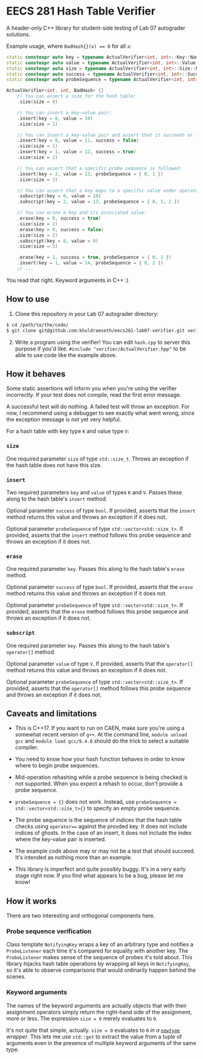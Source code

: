# EECS 281 Hash Table Verifier

A header-only C++ library for student-side testing of Lab 07 autograder solutions.

Example usage, where `BadHash{}(x) == 0` for all `x`:

```cpp
static constexpr auto key = typename ActualVerifier<int, int>::Key::NamedParam {};
static constexpr auto value = typename ActualVerifier<int, int>::Value::NamedParam {};
static constexpr auto size = typename ActualVerifier<int, int>::Size::NamedParam {};
static constexpr auto success = typename ActualVerifier<int, int>::Success::NamedParam {};
static constexpr auto probeSequence = typename ActualVerifier<int, int>::ProbeSequence::NamedParam {};

ActualVerifier<int, int, BadHash> {}
    // You can assert a size for the hash table:
    .size(size = 0)

    // You can insert a key-value pair:
    .insert(key = 0, value = 10)
    .size(size = 1)

    // You can insert a key-value pair and assert that it succeeds or fails:
    .insert(key = 0, value = 11, success = false)
    .size(size = 1)
    .insert(key = 1, value = 12, success = true)
    .size(size = 2)

    // You can assert that a specific probe sequence is followed:
    .insert(key = 2, value = 13, probeSequence = { 0, 1 })
    .size(size = 3)

    // You can assert that a key maps to a specific value under operator[]:
    .subscript(key = 0, value = 10)
    .subscript(key = 2, value = 13, probeSequence = { 0, 1, 2 })

    // You can erase a key and its associated value:
    .erase(key = 0, success = true)
    .size(size = 2)
    .erase(key = 0, success = false)
    .size(size = 2)
    .subscript(key = 0, value = 0)
    .size(size = 3)

    .erase(key = 1, success = true, probeSequence = { 0, 1 })
    .insert(key = 1, value = 14, probeSequence = { 0, 2 })
    // ...
```

You read that right. Keyword arguments in C++ :)

## How to use

1. Clone this repository in your Lab 07 autograder directory:

```bash
$ cd /path/to/the/code/
$ git clone git@github.com:khuldraeseth/eecs281-lab07-verifier.git verifier
```

2. Write a program using the verifier! You can edit `hash.cpp` to server this purpose if you'd like. `#include "verifier/ActualVerifier.hpp"` to be able to use code like the example above.

## How it behaves

Some static assertions will inform you when you're using the verifier incorrectly. If your test does not compile, read the first error message.

A successful test will do nothing. A failed test will throw an exception. For now, I recommend using a debugger to see exactly what went wrong, since the exception message is not yet very helpful.

For a hash table with key type `K` and value type `V`:

### `size`

One required parameter `size` of type `std::size_t`. Throws an exception if the hash table does not have this size.

### `insert`

Two required parameters `key` and `value` of types `K` and `V`. Passes these along to the hash table's `insert` method.

Optional parameter `success` of type `bool`. If provided, asserts that the `insert` method returns this value and throws an exception if it does not.

Optional parameter `probeSequence` of type `std::vector<std::size_t>`. If provided, asserts that the `insert` method follows this probe sequence and throws an exception if it does not.

### `erase`

One required parameter `key`. Passes this along to the hash table's `erase` method.

Optional parameter `success` of type `bool`. If provided, asserts that the `erase` method returns this value and throws an exception if it does not.

Optional parameter `probeSequence` of type `std::vector<std::size_t>`. If provided, asserts that the `erase` method follows this probe sequence and throws an exception if it does not.

### `subscript`

One required parameter `key`. Passes this along to the hash table's `operator[]` method.

Optional parameter `value` of type `V`. If provided, asserts that the `operator[]` method returns this value and throws an exception if it does not.

Optional parameter `probeSequence` of type `std::vector<std::size_t>`. If provided, asserts that the `operator[]` method follows this probe sequence and throws an exception if it does not.

## Caveats and limitations

- This is C++17. If you want to run on CAEN, make sure you're using a somewhat recent version of `g++`. At the command line, `module unload gcc` and `module load gcc/9.4.0` should do the trick to select a suitable compiler.

- You need to know how your hash function behaves in order to know where to begin probe sequences.

- Mid-operation rehashing while a probe sequence is being checked is not supported. When you expect a rehash to occur, don't provide a probe sequence.

- `probeSequence = {}` does not work. Instead, use `probeSequence = std::vector<std::size_t>{}` to specify an empty probe sequence.

- The probe sequence is the sequence of indices that the hash table checks using `operator==` against the provded key. It does not include indices of ghosts. In the case of an insert, it does not include the index where the key-value pair is inserted.

- The example code above may or may not be a test that should succeed. It's intended as nothing more than an example.

- This library is imperfect and quite possibly buggy. It's in a very early stage right now. If you find what appears to be a bug, please let me know!

## How it works

There are two interesting and orthogonal components here.

### Probe sequence verification

Class template `NotifyingKey` wraps a key of an arbitrary type and notifies a `ProbeListener` each time it's compared for equality with another key. The `ProbeListener` makes sense of the sequence of probes it's told about. This library hijacks hash table operations by wrapping all keys in `NotifyingKey`, so it's able to observe comparisons that would ordinarily happen behind the scenes.

### Keyword arguments

The names of the keyword arguments are actually objects that with their assignment operators simply return the right-hand side of the assignment, more or less. The expression `size = 0` merely evaluates to `0`.

It's not quite that simple, actually. `size = 0` evaluates to `0` _in a [`newtype`](https://wiki.haskell.org/Newtype) wrapper_. This lets me use `std::get` to extract the value from a tuple of arguments even in the presence of multiple keyword arguments of the same type.
